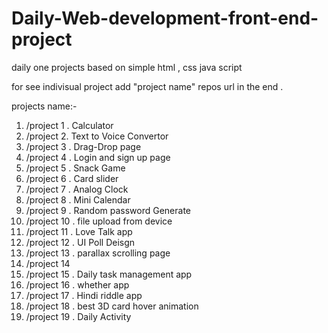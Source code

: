 # Daily-Web-development-front-end-project
daily one projects based on simple html , css java script

for see indivisual project add "project name" repos url in the end .

projects  name:-
1. /project 1 . Calculator
2. /project 2. Text to Voice Convertor
3. /project 3 . Drag-Drop page
4. /project 4 . Login and sign up page
5. /project 5 . Snack Game
6. /project 6 . Card slider
7. /project 7 . Analog Clock
8. /project 8 . Mini Calendar
9. /project 9 . Random password Generate
10. /project 10 .  file upload from device
11. /project 11 . Love Talk app
12. /project 12  . UI Poll Deisgn
13. /project 13 . parallax scrolling page
14. /project 14
15. /project 15 . Daily task management app
16. /project 16 . whether app
17. /project 17 . Hindi riddle app
18. /project 18 . best 3D card hover animation
19. /project 19 . Daily Activity
